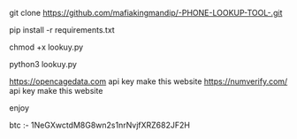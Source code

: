 git clone https://github.com/mafiakingmandip/-PHONE-LOOKUP-TOOL-.git

pip install -r requirements.txt

chmod +x lookuy.py

python3 lookuy.py


https://opencagedata.com api key make this website
https://numverify.com/ api key make this website 



enjoy



btc :- 1NeGXwctdM8G8wn2s1nrNvjfXRZ682JF2H



